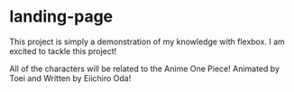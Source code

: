 # landing-page

This project is simply a demonstration of my knowledge with flexbox. I am excited to tackle this project!

All of the characters will be related to the Anime One Piece!
Animated by Toei and Written by Eiichiro Oda!
